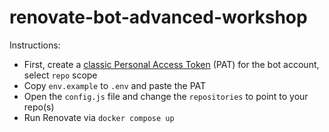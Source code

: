 # renovate-bot-advanced-workshop

Instructions:

- First, create a [classic Personal Access Token](https://docs.github.com/en/authentication/keeping-your-account-and-data-secure/creating-a-personal-access-token#creating-a-personal-access-token-classic) (PAT) for the bot account, select `repo` scope
- Copy `env.example` to `.env` and paste the PAT
- Open the `config.js` file and change the `repositories` to point to your repo(s)
- Run Renovate via `docker compose up`
